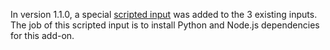 In version 1.1.0, a special [scripted input](http://docs.splunk.com/Documentation/Splunk/latest/AdvancedDev/ScriptedInputsIntro) was added to the 3 existing inputs. The job of this scripted input is to install Python and Node.js dependencies for this add-on. 